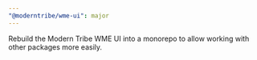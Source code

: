 ```yaml
---
"@moderntribe/wme-ui": major
---
```


Rebuild the Modern Tribe WME UI into a monorepo to allow working with other packages more easily.
